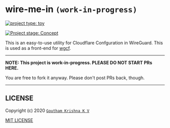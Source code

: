 # wire-me-in `(work-in-progress)`

[//]: # (The project type, which is a 'toy' for now.)

[![project type: toy][project-type-badge: Toy Badge]][project-type-page]

[project-type-badge: Toy Badge]: https://img.shields.io/badge/project%20type-toy-blue
[project-type-page]: https://project-types.github.io/#toy

[//]: # (The project stage now, which is in the 'concept' stage.)

[![Project stage: Concept][project-stage-badge: Concept]][project-stage-page]

[project-stage-badge: Concept]: https://img.shields.io/badge/Project%20Stage-Concept-red.svg
[project-stage-page]: https://blog.pother.ca/project-stages/


This is an easy-to-use utility for Cloudflare Confguration in WireGuard. This is used as a front-end for [wgcf](https://github.com/ViRb3/wgcf).

---

**NOTE: This project is work-in-progress. PLEASE DO NOT START PRs HERE.**

You are free to fork it anyway. Please don't post PRs back, though.

---

## LICENSE

Copyright (c) 2020 [`Goutham Krishna K V`](https://github.com/gauthamkrishna9991)

[MIT LICENSE](LICENSE)
